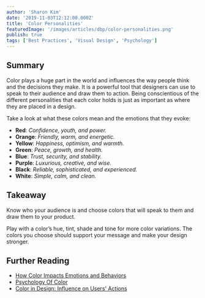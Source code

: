 ```yaml
---
author: 'Sharon Kim'
date: '2019-11-03T12:12:00.000Z'
title: 'Color Personalities'
featuredImage: '/images/articles/dbp/color-personalities.png'
publish: true
tags: ['Best Practices', 'Visual Design', 'Psychology']
---
```


## Summary

Color plays a huge part in the world and influences the way people think and the decisions they make. It is a powerful tool that designers can use to speak to their audience and draw them to action. Being conscientious of the different personalities that each color holds is just as important as where they are placed in a design.

Take a look at what these colors mean and the emotions that they evoke:

-   **Red**: _Confidence, youth, and power._
-   **Orange**: _Friendly, warm, and energetic._
-   **Yellow**: _Happiness, optimism, and warmth._
-   **Green**: _Peace, growth, and health._
-   **Blue**: _Trust, security, and stability._
-   **Purple**: _Luxurious, creative, and wise._
-   **Black**: _Reliable, sophisticated, and experienced._
-   **White**: _Simple, calm, and clean._

## Takeaway 

Know who your audience is and choose colors that will speak to them and draw them to your product.

Play with a color’s hue, tint, shade and tone for more color variations.
The colors you choose should support your message and make your design stronger.

## Further Reading

-   [How Color Impacts Emotions and Behaviors](https://99designs.com/blog/tips/how-color-impacts-emotions-and-behaviors/)
-   [Psychology Of Color](https://99designs.com/logo-design/psychology-of-color)
-   [Color in Design: Influence on Users' Actions](https://tubikstudio.com/color-in-design-influence-on-users-actions/)
